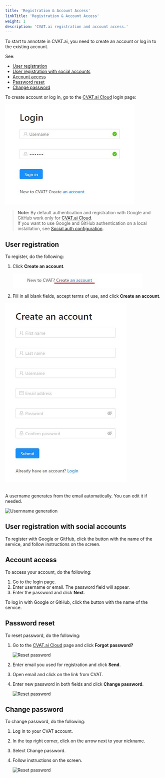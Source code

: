 ```yaml
---
title: 'Registration & Account Access'
linkTitle: 'Registration & Account Access'
weight: 1
description: 'CVAT.ai registration and account access.'
---
```


To start to annotate in CVAT.ai, you need to
create an account or log in to the existing account.

See:

- [User registration](#user-registration)
- [User registration with social accounts](#user-registration-with-social-accounts)
- [Account access](#account-access)
- [Password reset](#password-reset)
- [Change password](#change-password)

To create account or log in, go to the [CVAT.ai Cloud](https://app.cvat.ai/) login page:

![](/images/image001.jpg)

> **Note:** By default authentication and registration with
> Google and GitHub work only for [CVAT.ai Cloud](https://app.cvat.ai/).
> <br>If you want to use Google and GitHub authentication on a local installation,
> see [Social auth configuration](/docs/administration/basics/social-accounts-configuration/).

## User registration

To register, do the following:

1. Click **Create an account**.

   ![Create account](/images/image002.jpg)

2. Fill in all blank fields, accept terms of use, and
   click **Create an account**.

![Account form](/images/image003.jpg)

<br>A username generates from the email automatically. You can edit it if needed.

![Usernname generation](/images/filling_email.gif)

## User registration with social accounts

To register with Google or GitHub,
click the button with the name of the service,
and follow instructions on the screen.

## Account access

To access your account, do the following:

1. Go to the login page.
2. Enter username or email. The password field will appear.
3. Enter the password and click **Next**.

To log in with Google or GitHub, click the button with the name of the service.

## Password reset

To reset password, do the following:

1. Go to the [CVAT.ai Cloud](https://app.cvat.ai/) page and click
   **Forgot password?**

   ![Reset password](/images/reset-password.jpg)

2. Enter email you used for registration and click **Send**.
3. Open email and click on the link from CVAT.
4. Enter new password in both fields and click **Change password**.

   ![Reset password](/images/reset-password-01.jpg)

## Change password

To change password, do the following:

1. Log in to your CVAT account.
2. In the top right corner, click on the arrow next to
your nickname.
3. Select Change password.
4. Follow instructions on the screen.

   ![Reset password](/images/change_password.jpg)
